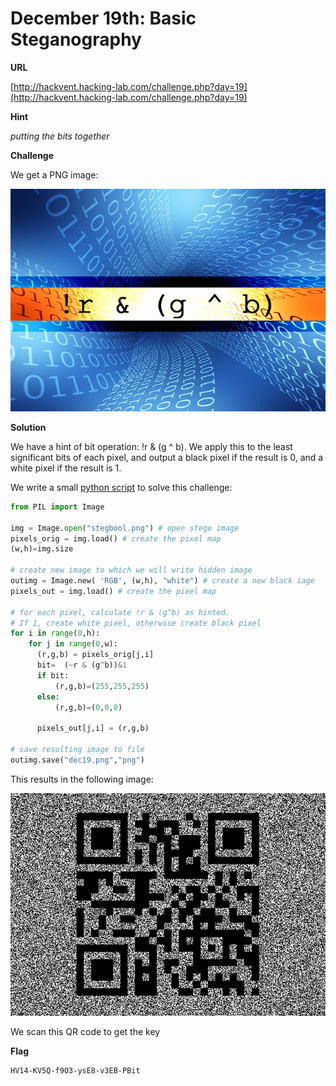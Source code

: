 # December 19th: Basic Steganography

**URL**

[http://hackvent.hacking-lab.com/challenge.php?day=19](http://hackvent.hacking-lab.com/challenge.php?day=19)


**Hint**

*putting the bits together*

**Challenge**

We get a PNG image:

![](images/stegbool.png)


**Solution**

We have a hint of bit operation: !r & (g ^ b). We apply this to the least significant bits of each pixel, and output a black pixel if the result is 0, and a white pixel if the result is 1.

We write a small [python script](images/dec19.py) to solve this challenge:

```python
from PIL import Image

img = Image.open("stegbool.png") # open stego image
pixels_orig = img.load() # create the pixel map
(w,h)=img.size

# create new image to which we will write hidden image
outimg = Image.new( 'RGB', (w,h), "white") # create a new black iage
pixels_out = img.load() # create the pixel map

# for each pixel, calculate !r & (g^b) as hinted. 
# If 1, create white pixel, otherwise create black pixel
for i in range(0,h):
    for j in range(0,w):
      (r,g,b) = pixels_orig[j,i] 
      bit=  (~r & (g^b))&1
      if bit:
          (r,g,b)=(255,255,255)
      else:
          (r,g,b)=(0,0,0)
          
      pixels_out[j,i] = (r,g,b) 

# save resulting image to file 
outimg.save("dec19.png","png") 

```

This results in the following image:

![](images/dec19.png)

We scan this QR code to get the key

**Flag**

```
HV14-KV5Q-f9O3-ysE8-v3EB-PBit
```

